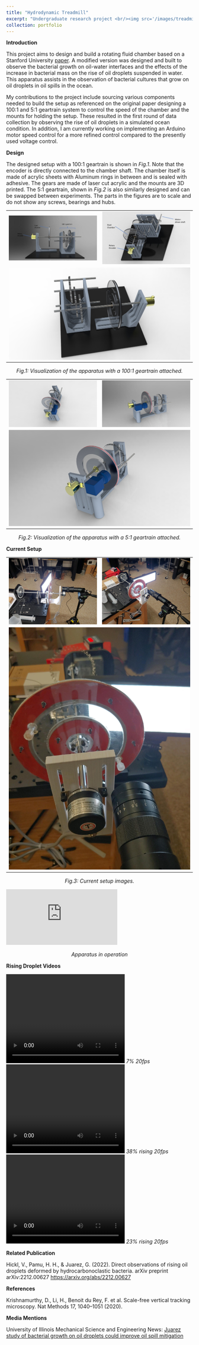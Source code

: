 ```yaml
---
title: "Hydrodynamic Treadmill"
excerpt: "Undergraduate research project <br/><img src='/images/treadmill.jpg'>"
collection: portfolio
---
```



**Introduction**


This project aims to design and build a rotating fluid chamber based on a Stanford University <a href="https://www.google.com/url?q=https://www.nature.com/articles/s41592-020-0924-7?proof%3Dt%23Abs1&sa=D&source=docs&ust=1642034900180041&usg=AOvVaw2CDhV_u_gbPzqSTAPZYor0" target="_blank">paper</a>. A modified version was designed and built to observe the bacterial growth on oil-water interfaces and the effects of the increase in bacterial mass on the rise of oil droplets suspended in water. This apparatus assists in the observation of bacterial cultures that grow on oil droplets in oil spills in the ocean.


My contributions to the project include sourcing various components needed to build the setup as referenced on the original paper designing a 100:1 and 5:1 geartrain system to control the speed of the chamber and the mounts for holding the setup. These resulted in the first round of data collection by observing the rise of oil droplets in a simulated ocean condition. In addition, I am currently working on implementing an Arduino motor speed control for a more refined control compared to the presently used voltage control.


**Design**


The designed setup with a 100:1 geartrain is shown in <i>Fig.1</i>. Note that the encoder is directly connected to the chamber shaft. The chamber itself is made of acrylic sheets with Aluminum rings in between and is sealed with adhesive. The gears are made of laser cut acrylic and the mounts are 3D printed. The 5:1 geartrain, shown in <i>Fig.2</i> is also similarly designed and can be swapped between experiments. The parts in the figures are to scale and do not show any screws, bearings and hubs.

<!--FULL WIDTH IMAGE PLACEMENT-->
<!--
<img src='/images/fullasm1.jpg' alt="demoasm_stdview" class="center">
<p style="text-align:center"> <i>Fig.1: Visualization of the apparatus with a 100:1 geartrain attached.</i></p>


<img src='/images/fullasm4.jpg' alt="demoasm_perview" class="center">
<p style="text-align:center"> <i>Fig.2: Visualization of the apparatus with a 100:1 geartrain attached.</i></p>


<img src='/images/fullasm2.jpg' alt="demoasm_perview" class="center">
<p style="text-align:center"> <i>Fig.3: Visualization of the apparatus with a 100:1 geartrain attached.</i></p>
-->


<!--THREE ROW IMAGE PLACEMENT-->
<!--
<table border="0">
 <tr>
  <td><img src='/images/fullasm4.jpg' alt="demoasm_stdview" class="center"></td>
 </tr>
 <tr>
  <td><img src='/images/fullasm1.jpg' alt="demoasm_stdview" class="center"></td>
 </tr>
 <tr>
  <td><img src='/images/fullasm2.jpg' alt="demoasm_stdview" class="center"></td>
 </tr>
</table>
<p style="text-align:center"> <i>Fig.1: Visualization of the apparatus with a 100:1 geartrain attached.</i></p>
-->

<!--TABLE IMAGE PLACEMENT-->
<table border="0">
 <tr>
  <td><img src='/images/fullasm4.jpg' alt="demoasm_stdview" class="center"></td>
  <td><img src='/images/fullasm1.jpg' alt="demoasm_stdview" class="center"></td>
 </tr> 
 <tr>
  <td colspan="2"><img src='/images/fullasm2.jpg' alt="demoasm_stdview" class="center"></td>
 </tr>
</table>
<p style="text-align:center"> <i>Fig.1: Visualization of the apparatus with a 100:1 geartrain attached.</i></p>


<table border="0">
 <tr>
  <td><img src='/images/render_2_3.jpg' alt="demoasm_stdview" class="center"></td>
  <td><img src='/images/render_2_4.jpg' alt="demoasm_stdview" class="center"></td>
 </tr> 
 <tr>
  <td colspan="2"><img src='/images/render_2_5.jpg' alt="demoasm_stdview" class="center"></td>
 </tr>
</table>
<p style="text-align:center"> <i>Fig.2: Visualization of the apparatus with a 5:1 geartrain attached.</i></p>


**Current Setup**


<table border="0">
 <tr>
  <td><img src='/images/Image20220201173047.jpg' alt="demoasm_stdview" class="center"></td>
  <td><img src='/images/Image20220201173054.jpg' alt="demoasm_stdview" class="center"></td>
 </tr> 
 <tr>
  <td colspan="2"><img src='/images/Image20220201173058.jpg' alt="demoasm_stdview" class="center"></td>
 </tr>
</table>
<p style="text-align:center"> <i>Fig.3: Current setup images.</i></p>


<iframe src="https://www.youtube.com/embed/kNOHeVRt7FY" title="Hydrodynamic Treadmill operation, 5:1 reduction" frameborder="0" allow="accelerometer; autoplay; clipboard-write; encrypted-media; gyroscope; picture-in-picture" allowfullscreen></iframe>
<p style="text-align:center"> <i>Apparatus in operation</i></p>

 
**Rising Droplet Videos**
 
 
<video width="320" height="240" controls>
  <source src="/images/7%_20fps.mp4" type="video/mp4">
Your browser does not support the video tag.
</video>
<i>7% 20fps</i>


<video width="320" height="240" controls>
  <source src="/images/rising_20fps_38%.mp4" type="video/mp4">
Your browser does not support the video tag.
</video>
<i>38% rising 20fps</i>


<video width="320" height="240" controls>
  <source src="/images/rising_20fps_23%_files.mp4" type="video/mp4">
Your browser does not support the video tag.
</video>
<i>23% rising 20fps</i>


**Related Publication**


Hickl, V., Pamu, H. H., & Juarez, G. (2022). Direct observations of rising oil droplets deformed by hydrocarbonoclastic bacteria. arXiv preprint arXiv:2212.00627
https://arxiv.org/abs/2212.00627


**References**


Krishnamurthy, D., Li, H., Benoit du Rey, F. et al. Scale-free vertical tracking microscopy. Nat Methods 17, 1040–1051 (2020).


**Media Mentions**


University of Illinois Mechanical Science and Engineering News: <a href="https://mechse.illinois.edu/news/juarez-study-bacterial-growth-oil-droplets-could-improve-oil-spill-mitigation" target="_blank">Juarez study of bacterial growth on oil droplets could improve oil spill mitigation</a>
